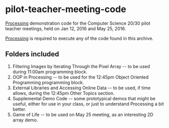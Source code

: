 # pilot-teacher-meeting-code
[Processing](https://processing.org) demonstration code for the Computer Science 20/30 pilot teacher meetings, held on Jan 12, 2016 and May 25, 2016.

[Processing](https://processing.org) is required to execute any of the code found in this archive.

## Folders included
1. Filtering Images by Iterating Through the Pixel Array -- to be used during 11:00am programming block. 
2. OOP in Processing -- to be used for the 12:45pm Object Oriented Programming programming block.
3. External Libraries and Accessing Online Data -- to be used, if time allows, during the 12:45pm Other Topics section.
4. Supplemental Demo Code -- some prototypical demos that might be useful, either for use in your class, or just to understand Processing a bit better.
5. Game of Life -- to be used on May 25 meeting, as an interesting 2D array demo.
